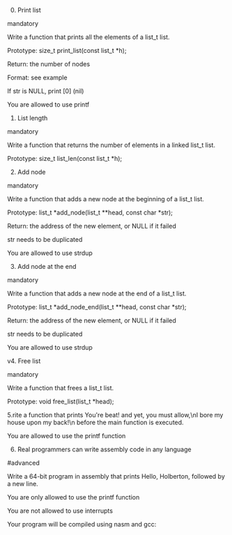 0. Print list

mandatory

Write a function that prints all the elements of a list_t list.



Prototype: size_t print_list(const list_t *h);

Return: the number of nodes

Format: see example

If str is NULL, print [0] (nil)

You are allowed to use printf


1. List length

mandatory

Write a function that returns the number of elements in a linked list_t list.



Prototype: size_t list_len(const list_t *h);


2. Add node

mandatory

Write a function that adds a new node at the beginning of a list_t list.



Prototype: list_t *add_node(list_t **head, const char *str);

Return: the address of the new element, or NULL if it failed

str needs to be duplicated

You are allowed to use strdup


3. Add node at the end

mandatory

Write a function that adds a new node at the end of a list_t list.



Prototype: list_t *add_node_end(list_t **head, const char *str);

Return: the address of the new element, or NULL if it failed

str needs to be duplicated

You are allowed to use strdup


v4. Free list

mandatory

Write a function that frees a list_t list.



Prototype: void free_list(list_t *head);


5.rite a function that prints You're beat! and yet, you must allow,\nI bore my house upon my back!\n before the main function is executed.



You are allowed to use the printf function

6. Real programmers can write assembly code in any language

#advanced

Write a 64-bit program in assembly that prints Hello, Holberton, followed by a new line.



You are only allowed to use the printf function

You are not allowed to use interrupts

Your program will be compiled using nasm and gcc: